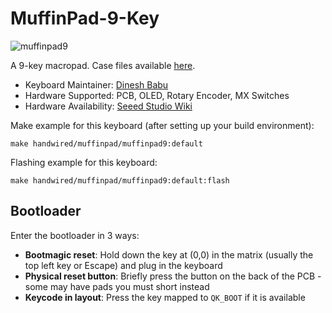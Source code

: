 # MuffinPad-9-Key

![muffinpad9](https://i.imgur.com)

A 9-key macropad. Case files available [here](https://github.com/TheDanishMuffin).

*   Keyboard Maintainer: [Dinesh Babu](https://github.com/TheDanishMuffin)
*   Hardware Supported: PCB, OLED, Rotary Encoder, MX Switches
*   Hardware Availability: [Seeed Studio Wiki](https://wiki.seeedstudio.com/XIAO-RP2040/)

Make example for this keyboard (after setting up your build environment):

    make handwired/muffinpad/muffinpad9:default

Flashing example for this keyboard:

    make handwired/muffinpad/muffinpad9:default:flash

## Bootloader

Enter the bootloader in 3 ways:

* **Bootmagic reset**: Hold down the key at (0,0) in the matrix (usually the top left key or Escape) and plug in the keyboard
* **Physical reset button**: Briefly press the button on the back of the PCB - some may have pads you must short instead
* **Keycode in layout**: Press the key mapped to `QK_BOOT` if it is available